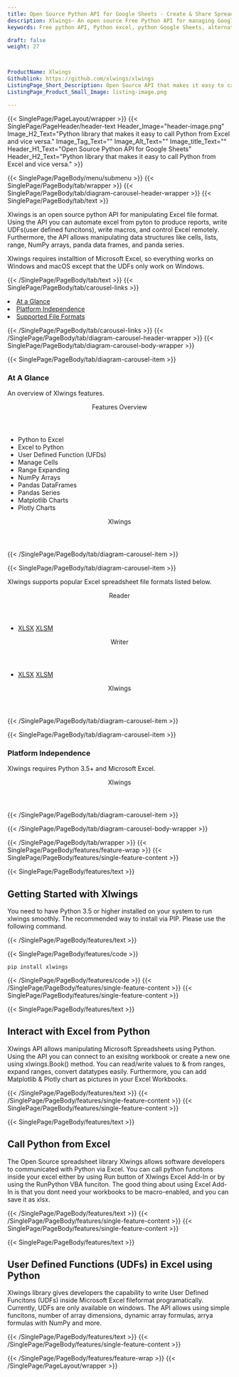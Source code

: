 ```yaml
---
title: Open Source Python API for Google Sheets - Create & Share Spreadsheet
description: Xlwings– An open source Free Python API for managing Google Sheets. Developers can create, modify, share and parse Excel XML Spreadsheets via Python library.
keywords: Free python API, Python excel, python Google Sheets, alternative to MS Excel, python XML library, python Share Excel XML file, python Excel API, python Spreadsheets API, Read XML file, parse Excel XML Spreadsheets, merging Excel XML spreadsheets, read excel XML files, generate Excel files

draft: false
weight: 27



ProductName: Xlwings
Githublink: https://github.com/xlwings/xlwings
ListingPage_Short_Description: Open Source API that makes it easy to call Python from Excel and vice versa.
ListingPage_Product_Small_Image: listing-image.png 

---
```


{{< SinglePage/PageLayout/wrapper >}}
{{< SinglePage/PageHeader/header-text
Header_Image="header-image.png"
Image_H2_Text="Python library that makes it easy to call Python from Excel and vice versa."
Image_Tag_Text=""
Image_Alt_Text=""
Image_title_Text=""
Header_H1_Text="Open Source Python API for Google Sheets"
Header_H2_Text="Python library that makes it easy to call Python from Excel and vice versa." >}}

{{< SinglePage/PageBody/menu/submenu >}}
{{< SinglePage/PageBody/tab/wrapper >}}
{{< SinglePage/PageBody/tab/diagram-carousel-header-wrapper >}}
{{< SinglePage/PageBody/tab/text >}}



<p>Xlwings is an open source python API for manipulating Excel file format. Using the API you can automate excel from pyton to produce reports, write UDFs(user defined funcitons), write macros, and control Excel remotely. Furthermore, the API allows manipulating data structures like cells, lists, range, NumPy arrays, panda data frames, and panda series. </p>
<p>Xlwings requires installtion of Microsoft Excel, so everything works on Windows and macOS except that the UDFs only work on Windows.</p>

{{< /SinglePage/PageBody/tab/text >}}
{{< SinglePage/PageBody/tab/carousel-links >}}

<li data-target="#diagramcarousel" data-slide-to="0"><a href="#">At a Glance</a></li>
<li data-target="#diagramcarousel" data-slide-to="2"><a href="#">Platform Independence</a></li>
<li data-target="#diagramcarousel" data-slide-to="1"><a class="activetab" href="#">Supported File Formats</a></li>


{{< /SinglePage/PageBody/tab/carousel-links >}}
{{< /SinglePage/PageBody/tab/diagram-carousel-header-wrapper >}}
{{< SinglePage/PageBody/tab/diagram-carousel-body-wrapper >}}

{{< SinglePage/PageBody/tab/diagram-carousel-item >}}
<h3>At A Glance</h3>
<p>An overview of Xlwings features.</p>
<div class="diagram1 d1-poi">
<div class="d1-row">
<div class="d1-col d1-left"><header>Features Overview</header>
<ul>
<li>Python to Excel</li>
<li>Excel to Python</li>
<li>User Defined Function (UFDs)</li>
<li>Manage Cells</li>
<li>Range Expanding</li>
<li>NumPy Arrays</li>
<li>Pandas DataFrames</li>
<li>Pandas Series</li>
<li>Matplotlib Charts</li>
<li>Plotly Charts</li>
</ul>
</div>
</div>
<div class="d1-logo" style="border: none;"><header>Xlwings</header><footer><small></small></footer></div>
<!--/logo--></div>
<!--/diagram1-->
{{< /SinglePage/PageBody/tab/diagram-carousel-item >}}

{{< SinglePage/PageBody/tab/diagram-carousel-item >}}
<p>Xlwings supports popular Excel spreadsheet file formats listed below.</p>
<div class="diagram1 d2 d1-poi">
<div class="d1-row">
<div class="d1-col d1-left"><header><i class="fa fa-arrows-v"> </i> Reader</header>
<ul>
<li> <a href="https://docs.fileformat.com/spreadsheet/xlsx/">XLSX</a> <a href="https://docs.fileformat.com/spreadsheet/xlsm/">XLSM</a> </li>
</ul>
</div>
<!--/left-->
<div class="d1-col d1-right"><header><i class="fa fa-long-arrow-down"> </i> Writer</header>
<ul>
<li> <a href="https://docs.fileformat.com/spreadsheet/xlsx/">XLSX</a> <a href="https://docs.fileformat.com/spreadsheet/xlsx/">XLSM</a> </li>
</ul>
</div>
<!--/right--></div>
<!--/row-->
<div class="d1-logo" style="border: none;"><header>Xlwings</header><footer><small></small></footer></div>
<!--/logo--></div>
<!--/diagram2-->
{{< /SinglePage/PageBody/tab/diagram-carousel-item >}}

{{< SinglePage/PageBody/tab/diagram-carousel-item >}}
<h3>Platform Independence</h3>
<p>Xlwings requires Python 3.5+ and Microsoft Excel.</p>
<div class="diagram1 d1-poi">
<div class="d1-row"><!--/left-->
<div class="d1-col d1-right"> </div>
<!--/right--></div>
<!--/row-->
<div class="d1-logo" style="border: none;"><header>Xlwings</header><footer><small></small></footer></div>
<!--/logo--></div>
<!--/diagram2 -->
{{< /SinglePage/PageBody/tab/diagram-carousel-item >}}

{{< /SinglePage/PageBody/tab/diagram-carousel-body-wrapper >}}

{{< /SinglePage/PageBody/tab/wrapper >}}
{{< SinglePage/PageBody/features/feature-wrap >}}
{{< SinglePage/PageBody/features/single-feature-content >}}

{{< SinglePage/PageBody/features/text >}}
<h2 class="h2title">Getting Started with Xlwings</h2>
<p>You need to have Python 3.5 or higher installed on your system to run xlwings smoothly. The recommended way to install via PIP. Please use the following command.</p>
{{< /SinglePage/PageBody/features/text >}}

{{< SinglePage/PageBody/features/code >}}
<pre><code class="html">pip install xlwings</code></pre>


{{< /SinglePage/PageBody/features/code >}}
{{< /SinglePage/PageBody/features/single-feature-content >}}
{{< SinglePage/PageBody/features/single-feature-content >}}

{{< SinglePage/PageBody/features/text >}}
<h2 class="h2title">Interact with Excel from Python</h2>
<p>Xlwings API allows manipulating Microsoft Spreadsheets using Python. Using the API you can connect to an exisitng workbook or create a new one using xlwings.Book() method. You can read/write values to & from ranges, expand ranges, convert datatypes easily. Furthermore, you can add Matplotlib & Plotly chart as pictures in your Excel Workbooks.</p>

{{< /SinglePage/PageBody/features/text >}}
{{< /SinglePage/PageBody/features/single-feature-content >}}
{{< SinglePage/PageBody/features/single-feature-content >}}

{{< SinglePage/PageBody/features/text >}}
<h2 class="h2title">Call Python from Excel</h2>
<p>The Open Source spreadsheet library Xlwings allows software developers to communicated with Python via Excel. You can call python funcitons inside your excel either by using Run button of Xlwings Excel Add-In or by using the RunPython VBA funciton. The good thing about using Excel Add-In is that you dont need your workbooks to be macro-enabled, and you can save it as xlsx.</p>

{{< /SinglePage/PageBody/features/text >}}
{{< /SinglePage/PageBody/features/single-feature-content >}}
{{< SinglePage/PageBody/features/single-feature-content >}}

{{< SinglePage/PageBody/features/text >}}
<h2 class="h2title">User Defined Functions (UDFs) in Excel using Python</h2>
<p>Xlwings library gives developers the capability to write User Defined Funcitons (UDFs) inside Microsoft Excel fileformat programatically. Currently, UDFs are only available on windows. The API allows using simple funcitons, number of array dimensions, dynamic array formulas, arrya formulas with NumPy and more.</p>

{{< /SinglePage/PageBody/features/text >}}
{{< /SinglePage/PageBody/features/single-feature-content >}}

{{< /SinglePage/PageBody/features/feature-wrap >}}
{{< /SinglePage/PageLayout/wrapper >}}